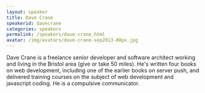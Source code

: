 ```yaml
---
layout: speaker
title: Dave Crane
speakerid: davecrane
categories: speakers
permalink: /speakers/dave-crane.html
avatar: /img/avatars/dave-crane-sep2013-80px.jpg
---
```


Dave Crane is a freelance senior developer and software architect working and living in the Bristol area (give or take 50 miles). He's written four books on web development, including one of the earlier books on server push, and delivered training courses on the subject of web development and javascript coding. He is a compulsive communicator.
